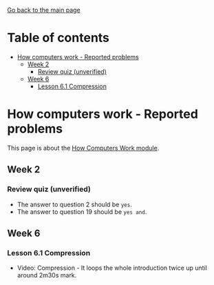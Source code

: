 [Go back to the main page](https://github.com/world-class/REPL)

# Table of contents
<!-- vim-markdown-toc GFM -->

* [How computers work - Reported problems](#how-computers-work---reported-problems)
    * [Week 2](#week-2)
        * [Review quiz (unverified)](#review-quiz-unverified)
    * [Week 6](#week-6)
        * [Lesson 6.1 Compression](#lesson-61-compression)

<!-- vim-markdown-toc -->

# How computers work - Reported problems
This page is about the [How Computers Work module](../../../modules/level_4/how_computers_work/).

## Week 2
### Review quiz (unverified)
- The answer to question 2 should be `yes`.
- The answer to question 19 should be `yes and`.

## Week 6
### Lesson 6.1 Compression
- Video: Compression - It loops the whole introduction twice up until around
    2m30s mark.
